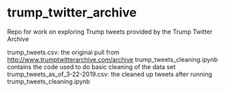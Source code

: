 # trump_twitter_archive
Repo for work on exploring Trump tweets provided by the Trump Twitter Archive

trump_tweets.csv: the original pull from http://www.trumptwitterarchive.com/archive
trump_tweets_cleaning.ipynb contains the code used to do basic cleaning of the data set
trump_tweets_as_of_3-22-2019.csv: the cleaned up tweets after running trump_tweets_cleaning.ipynb
